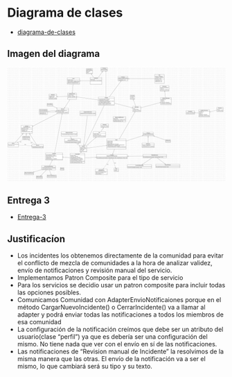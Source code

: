# Diagrama de clases 

* [diagrama-de-clases](./DiagramaDeClasesEntrega3.mdj)

## Imagen del diagrama 

![imagen-diagrama](./DiagramaDeClasesEntrega3.png)

## Entrega 3 

* [Entrega-3](./Entrega-3)


## Justificacíon

* Los incidentes los obtenemos directamente de la comunidad para evitar el conflicto de mezcla de comunidades a la hora de analizar validez, envío de notificaciones y revisión manual del servicio.
* Implementamos Patron Composite para el tipo de servicio
* Para los servicios se decidio usar un patron composite para incluir todas las opciones posibles.
* Comunicamos Comunidad con AdapterEnvioNotificaiones porque en el método CargarNuevoIncidente() o CerrarIncidente() va a llamar al adapter y podrá enviar todas las notificaciones a todos los miembros de esa comunidad
* La configuración de la notificación creímos que debe ser un atributo del usuario(clase “perfil”) ya que es debería ser una configuración del mismo. No tiene nada que ver con el envío en sí de las notificaciones.
* Las notificaciones de “Revision manual de Incidente” la resolvimos de la misma manera que las otras. El envío de la notificación va a ser el mismo, lo que cambiará será su tipo y su texto.

